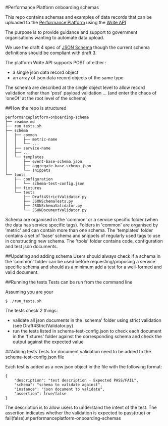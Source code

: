 #Performance Platform onboarding schemas

This repo contains schemas and examples of data records that can be uploaded to the [Performance Platform](https://www.gov.uk/performance) using the [Write API](http://performance-platform.readthedocs.org/en/latest/api/write-api.html)

The purpose is to provide guidance and support to government organisations wanting to automate data upload.

We use the draft 4 spec of [JSON Schema](http://json-schema.org/) though the current schema definitions should be compliant with draft 3.

The platform Write API supports POST of either :

* a single json data record object
* an array of json data record objects of the same type

The schema are described at the single object level to allow record validation rather than 'post' payload validation ... (and enter the chaos of 'oneOf' at the root level of the schema)

##How the repo is structured
```
performanceplatform-onboarding-schema
├── readme.md
├── run_tests.sh
├── schema
│   ├── common
│   │   ├── metric-name
│   │   └── ...
│   ├── service-name
│   ├── ...
│   └── templates
│       ├── event-base-schema.json
│       ├── aggregate-base-schema.json
│       └── snippets
└── tools
    ├── configuration
    │   └── schema-test-config.json
    ├── fixtures
    └── tests
        ├── Draft4StrictValidator.py
        ├── JSONSchemaTests.py
        ├── JSONSchemaValidator.py
        └── JSONDocumentValidator.py
```
Schema are organised in the 'common' or a service specific folder (when the data has service specific tags).
Folders in 'common' are organised by 'metric' and can contain more than one schema.
The 'templates' folder contains a set of 'base' schema and snippets of regularly used tags to use in constructing new schema.
The 'tools' folder contains code, configuration and test json documents.

##Updating and adding schema
Users should always check if a schema in the 'common' folder can be used before requesting/proposing a service specific schema and should as a minimum add a test for a well-formed and valid document.

##Running the tests
Tests can be run from the command line

Assuming you are your 
```
$ ./run_tests.sh
```
The tests check 2 things:

* validate all json documents in the 'schema' folder using strict validation (see Draft4StrictValidator.py)
* run the tests listed in schema-test-config.json to check each document in the  'fixtures' folder against the corresponding schema and check the output against the expected value

##Adding tests
Tests for document validation need to be added to the schema-test-config.json file

Each test is added as a new json object in the file with the following format:
```
{
    "description": "test description - Expected PASS/FAIL",
    "schema": "schema to validate against",
    "instance": "json document to validate",
    "assertion": true/false
}
```
The description is to allow users to understand the intent of the test.  The assertion indicates whether the validation is expected to pass(true) or fail(false).# performanceplatform-onboarding-schemas
